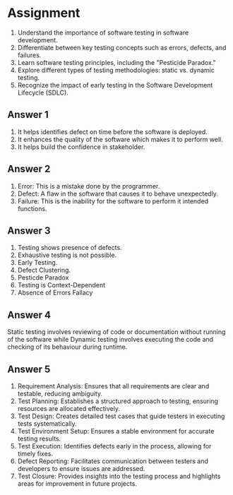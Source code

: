 # Assignment

1. Understand the importance of software testing in software development.
2. Differentiate between key testing concepts such as errors, defects, and failures.
3. Learn software testing principles, including the "Pesticide Paradox."
4. Explore different types of testing methodologies: static vs. dynamic testing.
5. Recognize the impact of early testing in the Software Development Lifecycle (SDLC).

## Answer 1

1. It helps identifies defect on time before the software is deployed.
2. It enhances the quality of the software which makes it to perform well.
3. It helps build the confidence in stakeholder.

## Answer 2

1. Error: This is a mistake done by the programmer.
2. Defect: A flaw in the software that causes it to behave unexpectedly.
3. Failure: This is the inability for the software to perform it intended functions.

## Answer 3

1. Testing shows presence of defects.
2. Exhaustive testing is not possible.
3. Early Testing.
4. Defect Clustering.
5. Pesticde Paradox
6. Testing is Context-Dependent
7. Absence of Errors Fallacy

## Answer 4

Static testing involves reviewing of code or documentation without running of the software while Dynamic testing involves executing the code and checking of its behaviour during runtime.

## Answer 5

1. Requirement Analysis: Ensures that all requirements are clear and testable, reducing ambiguity.
2. Test Planning: Establishes a structured approach to testing, ensuring resources are allocated effectively.
3. Test Design: Creates detailed test cases that guide testers in executing tests systematically.
4. Test Environment Setup: Ensures a stable environment for accurate testing results.
5. Test Execution: Identifies defects early in the process, allowing for timely fixes.
6. Defect Reporting: Facilitates communication between testers and developers to ensure issues are addressed.
7. Test Closure: Provides insights into the testing process and highlights areas for improvement in future projects.
